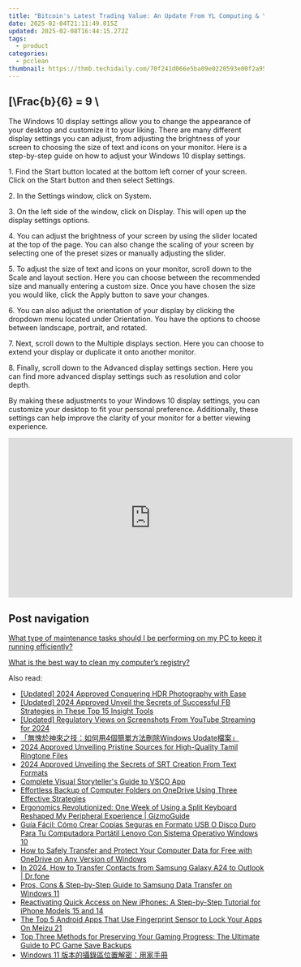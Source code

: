 ```yaml
---
title: "Bitcoin's Latest Trading Value: An Update From YL Computing & YL Software Experts"
date: 2025-02-04T21:11:49.015Z
updated: 2025-02-08T16:44:15.272Z
tags:
  - product
categories:
  - pcclean
thumbnail: https://thmb.techidaily.com/70f241d066e5ba09e0220593e00f2a957d64d581fb486617b19976fb6093a216.jpg
---
```


## \[\Frac{b}{6} = 9 \

The Windows 10 display settings allow you to change the appearance of your desktop and customize it to your liking. There are many different display settings you can adjust, from adjusting the brightness of your screen to choosing the size of text and icons on your monitor. Here is a step-by-step guide on how to adjust your Windows 10 display settings. 

1\. Find the Start button located at the bottom left corner of your screen. Click on the Start button and then select Settings.

2\. In the Settings window, click on System.

3\. On the left side of the window, click on Display. This will open up the display settings options. 

4\. You can adjust the brightness of your screen by using the slider located at the top of the page. You can also change the scaling of your screen by selecting one of the preset sizes or manually adjusting the slider.

5\. To adjust the size of text and icons on your monitor, scroll down to the Scale and layout section. Here you can choose between the recommended size and manually entering a custom size. Once you have chosen the size you would like, click the Apply button to save your changes.

6\. You can also adjust the orientation of your display by clicking the dropdown menu located under Orientation. You have the options to choose between landscape, portrait, and rotated.

7\. Next, scroll down to the Multiple displays section. Here you can choose to extend your display or duplicate it onto another monitor.

8\. Finally, scroll down to the Advanced display settings section. Here you can find more advanced display settings such as resolution and color depth. 

By making these adjustments to your Windows 10 display settings, you can customize your desktop to fit your personal preference. Additionally, these settings can help improve the clarity of your monitor for a better viewing experience.

<!-- affiliate ads begin -->
<iframe width="560" height="315" src="https://www.youtube.com/embed/7JBG_O3Vnh4?si=lUO0fta6YPJ50qjg" title="YouTube video player" frameborder="0" allow="accelerometer; autoplay; clipboard-write; encrypted-media; gyroscope; picture-in-picture; web-share" referrerpolicy="strict-origin-when-cross-origin" allowfullscreen></iframe>
<!-- affiliate ads end -->

## Post navigation

[What type of maintenance tasks should I be performing on my PC to keep it running efficiently?](https://tools.techidaily.com/pcclean/products/)

[What is the best way to clean my computer’s registry?](https://tools.techidaily.com/pcclean/products/)

<ins class="adsbygoogle"
     style="display:block"
     data-ad-format="autorelaxed"
     data-ad-client="ca-pub-7571918770474297"
     data-ad-slot="1223367746"></ins>

<ins class="adsbygoogle"
     style="display:block"
     data-ad-client="ca-pub-7571918770474297"
     data-ad-slot="8358498916"
     data-ad-format="auto"
     data-full-width-responsive="true"></ins>

<span class="atpl-alsoreadstyle">Also read:</span>
<div><ul>
<li><a href="https://fox-links.techidaily.com/updated-2024-approved-conquering-hdr-photography-with-ease/"><u>[Updated] 2024 Approved Conquering HDR Photography with Ease</u></a></li>
<li><a href="https://facebook-video-recording.techidaily.com/updated-2024-approved-unveil-the-secrets-of-successful-fb-strategies-in-these-top-15-insight-tools/"><u>[Updated] 2024 Approved Unveil the Secrets of Successful FB Strategies in These Top 15 Insight Tools</u></a></li>
<li><a href="https://youtube-web.techidaily.com/ed-regulatory-views-on-screenshots-from-youtube-streaming-for-2024/"><u>[Updated] Regulatory Views on Screenshots From YouTube Streaming for 2024</u></a></li>
<li><a href="https://win-hot.techidaily.com/4windows-update/"><u>「無愧於神來之技：如何用4個簡單方法刪除Windows Update檔案」</u></a></li>
<li><a href="https://some-approaches.techidaily.com/2024-approved-unveiling-pristine-sources-for-high-quality-tamil-ringtone-files/"><u>2024 Approved Unveiling Pristine Sources for High-Quality Tamil Ringtone Files</u></a></li>
<li><a href="https://some-skills.techidaily.com/2024-approved-unveiling-the-secrets-of-srt-creation-from-text-formats/"><u>2024 Approved Unveiling the Secrets of SRT Creation From Text Formats</u></a></li>
<li><a href="https://fox-cloud.techidaily.com/complete-visual-storytellers-guide-to-vsco-app/"><u>Complete Visual Storyteller's Guide to VSCO App</u></a></li>
<li><a href="https://win-hot.techidaily.com/effortless-backup-of-computer-folders-on-onedrive-using-three-effective-strategies/"><u>Effortless Backup of Computer Folders on OneDrive Using Three Effective Strategies</u></a></li>
<li><a href="https://hardware-updates.techidaily.com/ergonomics-revolutionized-one-week-of-using-a-split-keyboard-reshaped-my-peripheral-experience-gizmoguide/"><u>Ergonomics Revolutionized: One Week of Using a Split Keyboard Reshaped My Peripheral Experience | GizmoGuide</u></a></li>
<li><a href="https://win-hot.techidaily.com/guia-facil-como-crear-copias-seguras-en-formato-usb-o-disco-duro-para-tu-computadora-portatil-lenovo-con-sistema-operativo-windows-10/"><u>Guía Fácil: Cómo Crear Copias Seguras en Formato USB O Disco Duro Para Tu Computadora Portátil Lenovo Con Sistema Operativo Windows 10</u></a></li>
<li><a href="https://win-hot.techidaily.com/how-to-safely-transfer-and-protect-your-computer-data-for-free-with-onedrive-on-any-version-of-windows/"><u>How to Safely Transfer and Protect Your Computer Data for Free with OneDrive on Any Version of Windows</u></a></li>
<li><a href="https://android-transfer.techidaily.com/in-2024-how-to-transfer-contacts-from-samsung-galaxy-a24-to-outlook-drfone-by-drfone-transfer-from-android-transfer-from-android/"><u>In 2024, How to Transfer Contacts from Samsung Galaxy A24 to Outlook | Dr.fone</u></a></li>
<li><a href="https://win-hot.techidaily.com/pros-cons-and-step-by-step-guide-to-samsung-data-transfer-on-windows-11/"><u>Pros, Cons & Step-by-Step Guide to Samsung Data Transfer on Windows 11</u></a></li>
<li><a href="https://win-hot.techidaily.com/reactivating-quick-access-on-new-iphones-a-step-by-step-tutorial-for-iphone-models-15-and-14/"><u>Reactivating Quick Access on New iPhones: A Step-by-Step Tutorial for iPhone Models 15 and 14</u></a></li>
<li><a href="https://android-unlock.techidaily.com/the-top-5-android-apps-that-use-fingerprint-sensor-to-lock-your-apps-on-meizu-21-by-drfone-android/"><u>The Top 5 Android Apps That Use Fingerprint Sensor to Lock Your Apps On Meizu 21</u></a></li>
<li><a href="https://win-hot.techidaily.com/top-three-methods-for-preserving-your-gaming-progress-the-ultimate-guide-to-pc-game-save-backups/"><u>Top Three Methods for Preserving Your Gaming Progress: The Ultimate Guide to PC Game Save Backups</u></a></li>
<li><a href="https://win-hot.techidaily.com/1728498964743-windows-11/"><u>Windows 11 版本的攝錄區位置解密：用家手冊</u></a></li>
</ul></div>

